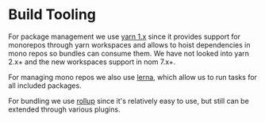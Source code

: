 # Build Tooling

For package management we use [yarn 1.x](https://classic.yarnpkg.com) since it
provides support for monorepos through yarn workspaces and allows to hoist
dependencies in mono repos so bundles can consume them. We have not looked into
yarn 2.x+ and the new workspaces support in nom 7.x+.

For managing mono repos we also use [lerna](https://lerna.js.org/), which allow
us to run tasks for all included packages.

For bundling we use [rollup](https://rollupjs.org) since it's relatively easy to
use, but still can be extended through various plugins.